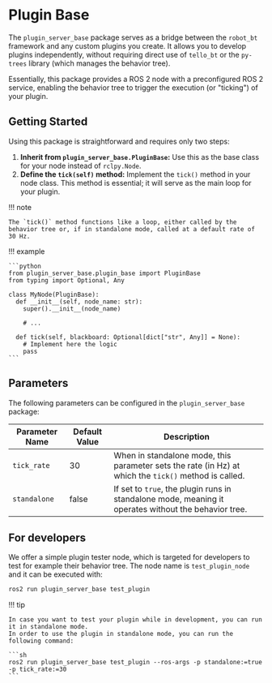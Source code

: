 # Plugin Base

The `plugin_server_base` package serves as a bridge between the `robot_bt` framework and any custom plugins you create. It allows you to develop plugins independently, without requiring direct use of `tello_bt` or the `py-trees` library (which manages the behavior tree).

Essentially, this package provides a ROS 2 node with a preconfigured ROS 2 service, enabling the behavior tree to trigger the execution (or "ticking") of your plugin.

## Getting Started

Using this package is straightforward and requires only two steps:

1. **Inherit from `plugin_server_base.PluginBase`:** Use this as the base class for your node instead of `rclpy.Node`.
2. **Define the `tick(self)` method:** Implement the `tick()` method in your node class. This method is essential; it will serve as the main loop for your plugin.

!!! note

    The `tick()` method functions like a loop, either called by the behavior tree or, if in standalone mode, called at a default rate of 30 Hz.

!!! example

    ```python
    from plugin_server_base.plugin_base import PluginBase
    from typing import Optional, Any

    class MyNode(PluginBase):
      def __init__(self, node_name: str):
        super().__init__(node_name)

        # ...

      def tick(self, blackboard: Optional[dict["str", Any]] = None):
        # Implement here the logic
        pass
    ```

## Parameters

The following parameters can be configured in the `plugin_server_base` package:

| Parameter Name | Default Value | Description                                                                                           |
| -------------- | ------------- | ----------------------------------------------------------------------------------------------------- |
| `tick_rate`    | 30            | When in standalone mode, this parameter sets the rate (in Hz) at which the `tick()` method is called. |
| `standalone`   | false         | If set to `true`, the plugin runs in standalone mode, meaning it operates without the behavior tree.  |

## For developers

We offer a simple plugin tester node, which is targeted for developers to test for example their behavior tree.
The node name is `test_plugin_node` and it can be executed with:

```sh
ros2 run plugin_server_base test_plugin
```

!!! tip

    In case you want to test your plugin while in development, you can run it in standalone mode.
    In order to use the plugin in standalone mode, you can run the following command:

    ```sh
    ros2 run plugin_server_base test_plugin --ros-args -p standalone:=true -p tick_rate:=30
    ```
